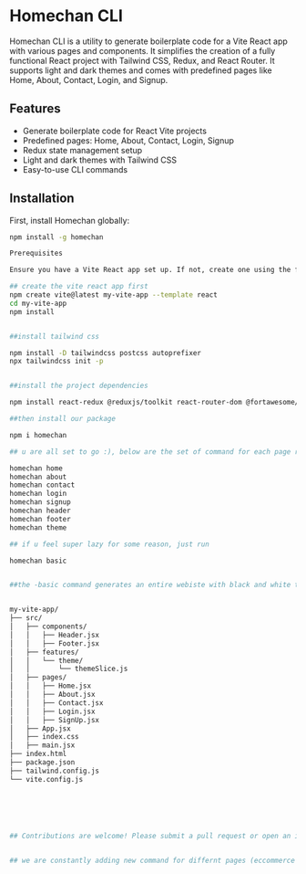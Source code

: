 # Homechan CLI

Homechan CLI is a utility to generate boilerplate code for a Vite React app with various pages and components. It simplifies the creation of a fully functional React project with Tailwind CSS, Redux, and React Router. It supports light and dark themes and comes with predefined pages like Home, About, Contact, Login, and Signup.

## Features

- Generate boilerplate code for React Vite projects
- Predefined pages: Home, About, Contact, Login, Signup
- Redux state management setup
- Light and dark themes with Tailwind CSS
- Easy-to-use CLI commands

## Installation

First, install Homechan globally:

```sh
npm install -g homechan

Prerequisites

Ensure you have a Vite React app set up. If not, create one using the following commands:

## create the vite react app first 
npm create vite@latest my-vite-app --template react
cd my-vite-app
npm install


##install tailwind css

npm install -D tailwindcss postcss autoprefixer
npx tailwindcss init -p


##install the project dependencies 

npm install react-redux @reduxjs/toolkit react-router-dom @fortawesome/react-fontawesome @fortawesome/free-brands-svg-icons @fortawesome/fontawesome-svg-core

##then install our package 

npm i homechan

## u are all set to go :), below are the set of command for each page respectievely , as u can see the naming convention is easy to remeber 

homechan home
homechan about
homechan contact
homechan login
homechan signup
homechan header
homechan footer
homechan theme

## if u feel super lazy for some reason, just run 

homechan basic


##the -basic command generates an entire webiste with black and white theme, with 2 theme modes light and dark, with redux state management as well as react router dom, u can just costomize it according to your liking, the file structure will look like this


my-vite-app/
├── src/
│   ├── components/
│   │   ├── Header.jsx
│   │   ├── Footer.jsx
│   ├── features/
│   │   └── theme/
│   │       └── themeSlice.js
│   ├── pages/
│   │   ├── Home.jsx
│   │   ├── About.jsx
│   │   ├── Contact.jsx
│   │   ├── Login.jsx
│   │   ├── SignUp.jsx
│   ├── App.jsx
│   ├── index.css
│   ├── main.jsx
├── index.html
├── package.json
├── tailwind.config.js
└── vite.config.js






## Contributions are welcome! Please submit a pull request or open an issue to help improve the project.


## we are constantly adding new command for differnt pages (eccommerce product page ) and also some full website tabplates depending on differnt needs, our utility not only it saves time but also frees you from doing the same basic thing over and over again. Happy coding :)

